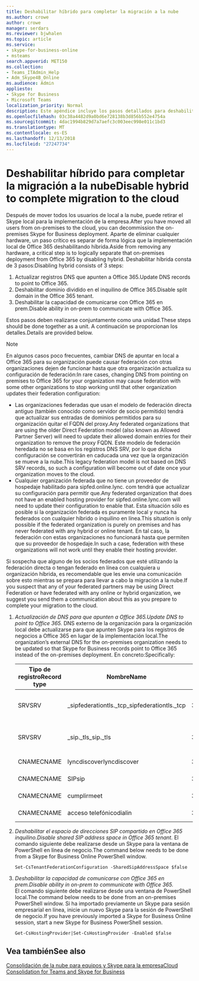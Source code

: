 ```yaml
---
title: Deshabilitar híbrido para completar la migración a la nube
ms.author: crowe
author: crowe
manager: serdars
ms.reviewer: bjwhalen
ms.topic: article
ms.service:
- skype-for-business-online
- msteams
search.appverid: MET150
ms.collection:
- Teams_ITAdmin_Help
- Adm_Skype4B_Online
ms.audience: Admin
appliesto:
- Skype for Business
- Microsoft Teams
localization_priority: Normal
description: Este apéndice incluye los pasos detallados para deshabilitar híbrida como parte de la consolidación en la nube para equipos y Skype para la empresa.
ms.openlocfilehash: 03c38a4482d9a0bd6e728138b3d856b552e4754a
ms.sourcegitcommit: 4dac1994b829d7a7aefc3c003eec998e011c1bd3
ms.translationtype: MT
ms.contentlocale: es-ES
ms.lasthandoff: 12/13/2018
ms.locfileid: "27247734"
---
```

# <a name="disable-hybrid-to-complete-migration-to-the-cloud"></a><span data-ttu-id="e43e6-103">Deshabilitar híbrido para completar la migración a la nube</span><span class="sxs-lookup"><span data-stu-id="e43e6-103">Disable hybrid to complete migration to the cloud</span></span>

<span data-ttu-id="e43e6-104">Después de mover todos los usuarios de local a la nube, puede retirar el Skype local para la implementación de la empresa.</span><span class="sxs-lookup"><span data-stu-id="e43e6-104">After you have moved all users from on-premises to the cloud, you can decommission the on-premises Skype for Business deployment.</span></span> <span data-ttu-id="e43e6-105">Aparte de eliminar cualquier hardware, un paso crítico es separar de forma lógica que la implementación local de Office 365 deshabilitando híbrida.</span><span class="sxs-lookup"><span data-stu-id="e43e6-105">Aside from removing any hardware, a critical step is to logically separate that on-premises deployment from Office 365 by disabling hybrid.</span></span> <span data-ttu-id="e43e6-106">Deshabilitar híbrida consta de 3 pasos:</span><span class="sxs-lookup"><span data-stu-id="e43e6-106">Disabling hybrid consists of 3 steps:</span></span>

1. <span data-ttu-id="e43e6-107">Actualizar registros DNS que apunten a Office 365.</span><span class="sxs-lookup"><span data-stu-id="e43e6-107">Update DNS records to point to Office 365.</span></span>
2. <span data-ttu-id="e43e6-108">Deshabilitar dominio dividido en el inquilino de Office 365.</span><span class="sxs-lookup"><span data-stu-id="e43e6-108">Disable split domain in the Office 365 tenant.</span></span>
3. <span data-ttu-id="e43e6-109">Deshabilitar la capacidad de comunicarse con Office 365 en prem.</span><span class="sxs-lookup"><span data-stu-id="e43e6-109">Disable ability in on-prem to communicate with Office 365.</span></span>


<span data-ttu-id="e43e6-110">Estos pasos deben realizarse conjuntamente como una unidad.</span><span class="sxs-lookup"><span data-stu-id="e43e6-110">These steps should be done together as a unit.</span></span> <span data-ttu-id="e43e6-111">A continuación se proporcionan los detalles.</span><span class="sxs-lookup"><span data-stu-id="e43e6-111">Details are provided below.</span></span>

> [!Note] 
> <span data-ttu-id="e43e6-112">En algunos casos poco frecuentes, cambiar DNS de apuntar en local a Office 365 para su organización puede causar federación con otras organizaciones dejen de funcionar hasta que otra organización actualiza su configuración de federación:</span><span class="sxs-lookup"><span data-stu-id="e43e6-112">In rare cases, changing DNS from pointing on premises to Office 365 for your organization may cause federation with some other organizations to stop working until that other organization updates their federation configuration:</span></span><ul><li>
<span data-ttu-id="e43e6-113">Las organizaciones federadas que usan el modelo de federación directa antiguo (también conocido como servidor de socio permitido) tendrá que actualizar sus entradas de dominios permitidos para su organización quitar el FQDN del proxy.</span><span class="sxs-lookup"><span data-stu-id="e43e6-113">Any federated organizations that are using the older Direct Federation model (also known as Allowed Partner Server) will need to update their allowed domain entries for their organization to remove the proxy FQDN.</span></span> <span data-ttu-id="e43e6-114">Este modelo de federación heredada no se basa en los registros DNS SRV, por lo que dicha configuración se convertirán en caducada una vez que la organización se mueve a la nube.</span><span class="sxs-lookup"><span data-stu-id="e43e6-114">This legacy federation model is not based on DNS SRV records, so such a configuration will become out of date once your organization moves to the cloud.</span></span> </li><li><span data-ttu-id="e43e6-115">Cualquier organización federada que no tiene un proveedor de hospedaje habilitado para sipfed.online.lync. <span>com tendrá que actualizar su configuración para permitir que.</span><span class="sxs-lookup"><span data-stu-id="e43e6-115">Any federated organization that does not have an enabled hosting provider for sipfed.online.lync.<span>com will need to update their configuration to enable that.</span></span> <span data-ttu-id="e43e6-116">Esta situación sólo es posible si la organización federada es puramente local y nunca ha federados con cualquier híbrido o inquilino en línea.</span><span class="sxs-lookup"><span data-stu-id="e43e6-116">This situation is only possible if the federated organization is purely on premises and has never federated with any hybrid or online tenant.</span></span> <span data-ttu-id="e43e6-117">En tal caso, la federación con estas organizaciones no funcionará hasta que permiten que su proveedor de hospedaje.</span><span class="sxs-lookup"><span data-stu-id="e43e6-117">In such a case, federation with these organizations will not work until they enable their hosting provider.</span></span></li></ul><span data-ttu-id="e43e6-118">Si sospecha que alguno de los socios federados que esté utilizando la federación directa o tengan federado en línea con cualquiera u organización híbrida, es recomendable que les envíe una comunicación sobre esto mientras se prepara para llevar a cabo la migración a la nube.</span><span class="sxs-lookup"><span data-stu-id="e43e6-118">If you suspect that any of your federated partners may be using Direct Federation or have federated with any online or hybrid organization, we suggest you send them a communication about this as you prepare to complete your migration to the cloud.</span></span>

1.  <span data-ttu-id="e43e6-119">*Actualización de DNS para que apunten a Office 365.*</span><span class="sxs-lookup"><span data-stu-id="e43e6-119">*Update DNS to point to Office 365.*</span></span>
<span data-ttu-id="e43e6-120">DNS externo de la organización para la organización local debe actualizarse para que apunten Skype para los registros de negocios a Office 365 en lugar de la implementación local.</span><span class="sxs-lookup"><span data-stu-id="e43e6-120">The organization’s external DNS for the on-premises organization needs to be updated so that Skype for Business records point to Office 365 instead of the on-premises deployment.</span></span> <span data-ttu-id="e43e6-121">En concreto:</span><span class="sxs-lookup"><span data-stu-id="e43e6-121">Specifically:</span></span>

    |<span data-ttu-id="e43e6-122">Tipo de registro</span><span class="sxs-lookup"><span data-stu-id="e43e6-122">Record type</span></span>|<span data-ttu-id="e43e6-123">Nombre</span><span class="sxs-lookup"><span data-stu-id="e43e6-123">Name</span></span>|<span data-ttu-id="e43e6-124">TTL</span><span class="sxs-lookup"><span data-stu-id="e43e6-124">TTL</span></span>|<span data-ttu-id="e43e6-125">Valor</span><span class="sxs-lookup"><span data-stu-id="e43e6-125">Value</span></span>|
    |---|---|---|---|
    |<span data-ttu-id="e43e6-126">SRV</span><span class="sxs-lookup"><span data-stu-id="e43e6-126">SRV</span></span>|<span data-ttu-id="e43e6-127">_sipfederationtls._tcp</span><span class="sxs-lookup"><span data-stu-id="e43e6-127">_sipfederationtls._tcp</span></span>|<span data-ttu-id="e43e6-128">3600</span><span class="sxs-lookup"><span data-stu-id="e43e6-128">3600</span></span>|<span data-ttu-id="e43e6-129">100 1 5061 sipfed.online.lync. <span>com</span><span class="sxs-lookup"><span data-stu-id="e43e6-129">100 1 5061 sipfed.online.lync.<span>com</span></span>|
    |<span data-ttu-id="e43e6-130">SRV</span><span class="sxs-lookup"><span data-stu-id="e43e6-130">SRV</span></span>|<span data-ttu-id="e43e6-131">_sip._tls</span><span class="sxs-lookup"><span data-stu-id="e43e6-131">_sip._tls</span></span>|<span data-ttu-id="e43e6-132">3600</span><span class="sxs-lookup"><span data-stu-id="e43e6-132">3600</span></span>|<span data-ttu-id="e43e6-133">100 1 443 sipdir.online.lync. <span>com</span><span class="sxs-lookup"><span data-stu-id="e43e6-133">100 1 443 sipdir.online.lync.<span>com</span></span>|
    |<span data-ttu-id="e43e6-134">CNAME</span><span class="sxs-lookup"><span data-stu-id="e43e6-134">CNAME</span></span>| <span data-ttu-id="e43e6-135">lyncdiscover</span><span class="sxs-lookup"><span data-stu-id="e43e6-135">lyncdiscover</span></span>|   <span data-ttu-id="e43e6-136">3600</span><span class="sxs-lookup"><span data-stu-id="e43e6-136">3600</span></span>|   <span data-ttu-id="e43e6-137">WebDir.Online.Lync. <span>com</span><span class="sxs-lookup"><span data-stu-id="e43e6-137">webdir.online.lync.<span>com</span></span>|
    |<span data-ttu-id="e43e6-138">CNAME</span><span class="sxs-lookup"><span data-stu-id="e43e6-138">CNAME</span></span>| <span data-ttu-id="e43e6-139">SIP</span><span class="sxs-lookup"><span data-stu-id="e43e6-139">sip</span></span>|    <span data-ttu-id="e43e6-140">3600</span><span class="sxs-lookup"><span data-stu-id="e43e6-140">3600</span></span>|   <span data-ttu-id="e43e6-141">sipdir.Online.Lync. <span>com</span><span class="sxs-lookup"><span data-stu-id="e43e6-141">sipdir.online.lync.<span>com</span></span>|
    |<span data-ttu-id="e43e6-142">CNAME</span><span class="sxs-lookup"><span data-stu-id="e43e6-142">CNAME</span></span>| <span data-ttu-id="e43e6-143">cumplir</span><span class="sxs-lookup"><span data-stu-id="e43e6-143">meet</span></span>|   <span data-ttu-id="e43e6-144">3600</span><span class="sxs-lookup"><span data-stu-id="e43e6-144">3600</span></span>|   <span data-ttu-id="e43e6-145">WebDir.Online.Lync. <span>com</span><span class="sxs-lookup"><span data-stu-id="e43e6-145">webdir.online.lync.<span>com</span></span>|
    |<span data-ttu-id="e43e6-146">CNAME</span><span class="sxs-lookup"><span data-stu-id="e43e6-146">CNAME</span></span>| <span data-ttu-id="e43e6-147">acceso telefónico</span><span class="sxs-lookup"><span data-stu-id="e43e6-147">dialin</span></span>  |<span data-ttu-id="e43e6-148">3600</span><span class="sxs-lookup"><span data-stu-id="e43e6-148">3600</span></span>|  <span data-ttu-id="e43e6-149">WebDir.Online.Lync. <span>com</span><span class="sxs-lookup"><span data-stu-id="e43e6-149">webdir.online.lync.<span>com</span></span>|

2.  <span data-ttu-id="e43e6-150">*Deshabilitar el espacio de direcciones SIP compartido en Office 365 inquilino.*</span><span class="sxs-lookup"><span data-stu-id="e43e6-150">*Disable shared SIP address space in Office 365 tenant.*</span></span>
<span data-ttu-id="e43e6-151">El comando siguiente debe realizarse desde un Skype para la ventana de PowerShell en línea de negocio.</span><span class="sxs-lookup"><span data-stu-id="e43e6-151">The command below needs to be done from a Skype for Business Online PowerShell window.</span></span>

    `Set-CsTenantFederationConfiguration -SharedSipAddressSpace $false`
 
3.  <span data-ttu-id="e43e6-152">*Deshabilitar la capacidad de comunicarse con Office 365 en prem.*</span><span class="sxs-lookup"><span data-stu-id="e43e6-152">*Disable ability in on-prem to communicate with Office 365.*</span></span>  
<span data-ttu-id="e43e6-153">El comando siguiente debe realizarse desde una ventana de PowerShell local.</span><span class="sxs-lookup"><span data-stu-id="e43e6-153">The command below needs to be done from an on-premises PowerShell window.</span></span>  <span data-ttu-id="e43e6-154">Si ha importado previamente un Skype para sesión empresarial en línea, inicie un nuevo Skype para la sesión de PowerShell de negocio.</span><span class="sxs-lookup"><span data-stu-id="e43e6-154">If you have previously imported a Skype for Business Online session, start a new Skype for Business PowerShell session.</span></span>

    `Get-CsHostingProvider|Set-CsHostingProvider -Enabled $false`

## <a name="see-also"></a><span data-ttu-id="e43e6-155">Vea también</span><span class="sxs-lookup"><span data-stu-id="e43e6-155">See also</span></span>

[<span data-ttu-id="e43e6-156">Consolidación de la nube para equipos y Skype para la empresa</span><span class="sxs-lookup"><span data-stu-id="e43e6-156">Cloud Consolidation for Teams and Skype for Business</span></span>](cloud-consolidation.md)